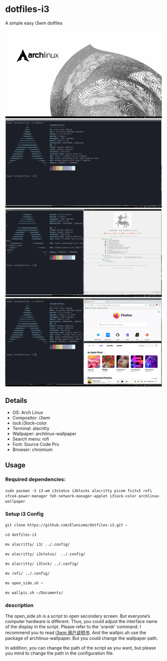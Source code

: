 # dotfiles-i3
A simple easy i3wm dotfiles

![main](imgs/main.png)
![neofetch](imgs/neofetch.png)
![alacritty-emacs](imgs/bash-emacs.png)
![three mode](imgs/three.png)

## Details
- OS: Arch Linux
- Compositor: i3wm
- lock:i3lock-color
- Terminal: alacritty
- Wallpaper: archlinux-wallpaper
- Search menu: rofi
- Font: Source Code Pro
- Browser: chromium

## Usage
### Required dependencies:
`sudo pacman -S i3-wm i3status i3blocks alacritty picom fcitx5 rofi xfce4-power-manager feh network-manager-applet i3lock-color archlinux-wallpaper`

### Setup i3 Config
`git clone https://github.com/Elonisme/dotfiles-i3.git ~`

`cd dotfiles-i3`

`mv alacritty/ i3/ ../.config/`

`mv alacritty/ i3status/  ../.config/`

`mv alacritty/ i3lock/ ../.config/`

`mv rofi/ ../.config/`

`mv open_side.sh ~`

`mv wallpic.sh ~/Documents/`

### description
The open_side.sh is a script to open secondary screen. But everyone’s computer hardware is different. Thus, you could adjust the interface name of the display in the script.
Please refer to the 'xrandr' command. I recommend you to read [i3wm 用户说明书](https://zjuyk.site/i3wm-userguide-zh/%E4%BB%8B%E7%BB%8D.html). And the wallpic.sh use the package of archlinux-wallpaper. But you could change the wallpaper path.

In addition, you can change the path of the script as you want, but please you mind to change the path in the configuration file.
